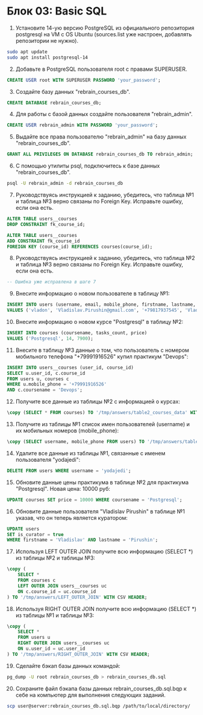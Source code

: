 # Блок 03: Basic SQL

1. Установите 14-ую версию PostgreSQL из официального репозитория postgresql на VM с OS Ubuntu (sources.list уже настроен, добавлять репозитории не нужно).
```bash
sudo apt update
sudo apt install postgresql-14
```

2. Добавьте в PostgreSQL пользователя root с правами SUPERUSER.
```sql
CREATE USER root WITH SUPERUSER PASSWORD 'your_password';
```

3. Создайте базу данных "rebrain_courses_db".
```sql
CREATE DATABASE rebrain_courses_db;
```

4. Для работы с базой данных создайте пользователя "rebrain_admin".
```sql
CREATE USER rebrain_admin WITH PASSWORD 'your_password';
```

5. Выдайте все права пользователю "rebrain_admin" на базу данных "rebrain_courses_db".
```sql
GRANT ALL PRIVILEGES ON DATABASE rebrain_courses_db TO rebrain_admin;
```

6. C помощью утилиты psql, подключитесь к базе данных "rebrain_courses_db".
```bash
psql -U rebrain_admin -d rebrain_courses_db
```

7. Руководствуясь инструкцией к заданию, убедитесь, что таблица №1 и таблица №3 верно связаны по Foreign Key. Исправьте ошибку, если она есть.
```sql
ALTER TABLE users__courses 
DROP CONSTRAINT fk_course_id;

ALTER TABLE users__courses
ADD CONSTRAINT fk_course_id 
FOREIGN KEY (course_id) REFERENCES courses(course_id);
```

8. Руководствуясь инструкцией к заданию, убедитесь, что таблица №2 и таблица №3 верно связаны по Foreign Key. Исправьте ошибку, если она есть.
```sql
-- Ошибка уже исправлена в шаге 7
```

9. Внесите информацию о новом пользователе в таблицу №1:
```sql
INSERT INTO users (username, email, mobile_phone, firstname, lastname, city, is_curator)
VALUES ('vladon', 'Vladislav.Pirushin@gmail.com', '+79817937545', 'Vladislav', 'Pirushin', NULL, false);
```

10. Внесите информацию о новом курсе "Postgresql" в таблицу №2:
```sql
INSERT INTO courses (coursename, tasks_count, price)
VALUES ('Postgresql', 14, 7900);
```

11. Внесите в таблицу №3 данные о том, что пользователь с номером мобильного телефона "+79991916526" купил практикум "Devops":
```sql
INSERT INTO users__courses (user_id, course_id)
SELECT u.user_id, c.course_id
FROM users u, courses c
WHERE u.mobile_phone = '+79991916526'
AND c.coursename = 'Devops';
```

12. Получите все данные из таблицы №2 с информацией о курсах:
```sql
\copy (SELECT * FROM courses) TO '/tmp/answers/table2_courses_data' WITH CSV HEADER;
```

13. Получите из таблицы №1 список имен пользователей (username) и их мобильных номеров (mobile_phone):
```sql
\copy (SELECT username, mobile_phone FROM users) TO '/tmp/answers/table1_usernames_and_phones' WITH CSV HEADER;
```

14. Удалите все данные из таблицы №1, связанные с именем пользователя "yodajedi":
```sql
DELETE FROM users WHERE username = 'yodajedi';
```

15. Обновите данные цены практикума в таблице №2 для практикума "Postgresql". Новая цена: 10000 руб:
```sql
UPDATE courses SET price = 10000 WHERE coursename = 'Postgresql';
```

16. Обновите данные пользователя "Vladislav Pirushin" в таблице №1 указав, что он теперь является куратором:
```sql
UPDATE users 
SET is_curator = true 
WHERE firstname = 'Vladislav' AND lastname = 'Pirushin';
```

17. Используя LEFT OUTER JOIN получите всю информацию (SELECT *) из таблицы №2 и таблицы №3:
```sql
\copy (
    SELECT * 
    FROM courses c 
    LEFT OUTER JOIN users__courses uc 
    ON c.course_id = uc.course_id
) TO '/tmp/answers/LEFT_OUTER_JOIN' WITH CSV HEADER;
```

18. Используя RIGHT OUTER JOIN получите всю информацию (SELECT *) из таблицы №1 и таблицы №3:
```sql
\copy (
    SELECT * 
    FROM users u 
    RIGHT OUTER JOIN users__courses uc 
    ON u.user_id = uc.user_id
) TO '/tmp/answers/RIGHT_OUTER_JOIN' WITH CSV HEADER;
```

19. Сделайте бэкап базы данных командой:
```bash
pg_dump -U root rebrain_courses_db > rebrain_courses_db.sql
```

20. Сохраните файл бэкапа базы данных rebrain_courses_db.sql.bqp к себе на компьютер для выполнения следующих заданий.
```bash
scp user@server:rebrain_courses_db.sql.bqp /path/to/local/directory/
```
